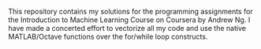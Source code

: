 This repository contains my solutions for the programming assignments for the Introduction to Machine Learning Course on Coursera by Andrew Ng. I have made a concerted effort to vectorize all my code and use the native MATLAB/Octave functions over the for/while loop constructs. 
